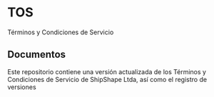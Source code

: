 # TOS
Términos y Condiciones de Servicio

## Documentos
Este repositorio contiene una versión actualizada de los Términos y Condiciones de Servicio de ShipShape Ltda, así como el registro de versiones
